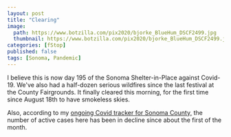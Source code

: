 ```yaml
---
layout: post
title: "Clearing"
image:
  path: https://www.botzilla.com/pix2020/bjorke_BlueHum_DSCF2499.jpg
  thumbnail: https://www.botzilla.com/pix2020/bjorke_BlueHum_DSCF2499.jpg
categories: [fStop]
published: false
tags: [Sonoma, Pandemic]
---
```


I believe this is now day 195 of the Sonoma Shelter-in-Place against Covid-19. We've also had a half-dozen serious wildfires since the last festival at the County Fairgrounds. It finally cleared this morning, for the first time since August 18th to have smokeless skies.

Also, according to my <a href="https://docs.google.com/spreadsheets/d/1K0ZOp5HY7nsAktola6QfajUH4uul1QqXnd34hPNQT_0/edit?usp=sharing">ongoing Covid tracker for Sonoma County,</a> the number of active cases here has been in decline since about the first of the month.

